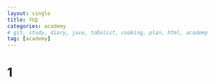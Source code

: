 ```yaml
---
layout: single
title: 자습
categories: academy
# git, study, diary, java, toDolist, cooking, plan, html, academy
tag: [academy] 
---
```



# 1